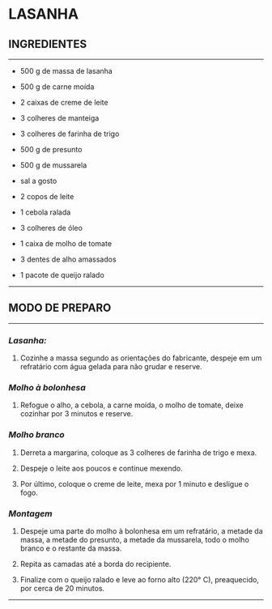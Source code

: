 # LASANHA

## INGREDIENTES

---

* 500 g de massa de lasanha

* 500 g de carne moída

* 2 caixas de creme de leite

* 3 colheres de manteiga

* 3 colheres de farinha de trigo

* 500 g de presunto

* 500 g de mussarela

* sal a gosto

* 2 copos de leite

* 1 cebola ralada

* 3 colheres de óleo

* 1 caixa de molho de tomate

* 3 dentes de alho amassados

* 1 pacote de queijo ralado

---

## MODO DE PREPARO

---

### *Lasanha:*

1. Cozinhe a massa segundo as orientações do fabricante, despeje em um refratário com água gelada para não grudar e reserve.

### *Molho à bolonhesa*

1. Refogue o alho, a cebola, a carne moída, o molho de tomate, deixe cozinhar por 3 minutos e reserve.

### *Molho branco*

1. Derreta a margarina, coloque as 3 colheres de farinha de trigo e mexa.

2. Despeje o leite aos poucos e continue mexendo.

3. Por último, coloque o creme de leite, mexa por 1 minuto e desligue o fogo.

### *Montagem*

1. Despeje uma parte do molho à bolonhesa em um refratário, a metade da massa, a metade do presunto, a metade da mussarela, todo o molho branco e o restante da massa.

2. Repita as camadas até a borda do recipiente.

3. Finalize com o queijo ralado e leve ao forno alto (220° C), preaquecido, por cerca de 20 minutos.

---
